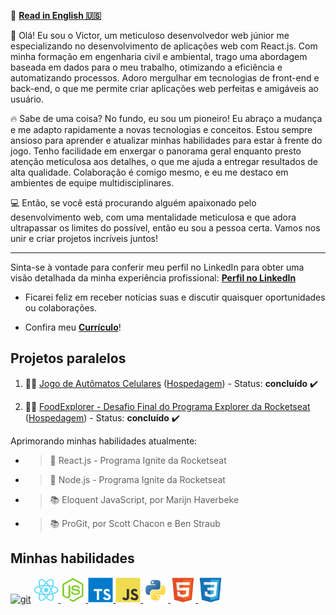 🔗 **[Read in English 🇺🇸](/README-pt-BR.md)**

👋 Olá! Eu sou o Victor, um meticuloso desenvolvedor web júnior me especializando no desenvolvimento de aplicações web com React.js. Com minha formação em engenharia civil e ambiental, trago uma abordagem baseada em dados para o meu trabalho, otimizando a eficiência e automatizando processos. Adoro mergulhar em tecnologias de front-end e back-end, o que me permite criar aplicações web perfeitas e amigáveis ao usuário.

🔥 Sabe de uma coisa? No fundo, eu sou um pioneiro! Eu abraço a mudança e me adapto rapidamente a novas tecnologias e conceitos. Estou sempre ansioso para aprender e atualizar minhas habilidades para estar à frente do jogo. Tenho facilidade em enxergar o panorama geral enquanto presto atenção meticulosa aos detalhes, o que me ajuda a entregar resultados de alta qualidade. Colaboração é comigo mesmo, e eu me destaco em ambientes de equipe multidisciplinares.

💻 Então, se você está procurando alguém apaixonado pelo desenvolvimento web, com uma mentalidade meticulosa e que adora ultrapassar os limites do possível, então eu sou a pessoa certa. Vamos nos unir e criar projetos incríveis juntos!

---
Sinta-se à vontade para conferir meu perfil no LinkedIn para obter uma visão detalhada da minha experiência profissional: **[Perfil no LinkedIn](https://linkedin.com/in/victorsgb/)**

- Ficarei feliz em receber notícias suas e discutir quaisquer oportunidades ou colaborações.

- Confira meu **[Currículo](/VSGB-CV-pt-BR.pdf)**!

## Projetos paralelos
1. 👨‍💻 [Jogo de Autômatos Celulares](https://github.com/victorsgb/cellular-automata) ([Hospedagem](https://cellular-automata-beryl.vercel.app/)) - Status: **concluído** ✔️

2. 👨‍💻 [FoodExplorer - Desafio Final do Programa Explorer da Rocketseat](https://github.com/victorsgb/food-explorer-frontend) ([Hospedagem](https://food-explorer-frontend.netlify.app/)) - Status: **concluído** ✔️

Aprimorando minhas habilidades atualmente:

- > 🌱 React.js - Programa Ignite da Rocketseat
- > 🌱 Node.js - Programa Ignite da Rocketseat
- > 📚 Eloquent JavaScript, por Marijn Haverbeke
- > 📚 ProGit, por Scott Chacon e Ben Straub

## Minhas habilidades

<p align="left">
  <a href="https://git-scm.com/" target="_blank" rel="noreferrer"> <img src="https://cdn.jsdelivr.net/gh/devicons/devicon/icons/git/git-original.svg" alt="git" width="40" height="40"/></a>
  <a href="https://react.dev/" target="_blank" rel="noreferrer"> <img src="https://raw.githubusercontent.com/devicons/devicon/master/icons/react/react-original.svg" alt="react" width="40" height="40"/> </a> 
  <a href="https://react.dev/" target="_blank" rel="noreferrer"> <img src="https://raw.githubusercontent.com/devicons/devicon/master/icons/nodejs/nodejs-original.svg" alt="node" width="40" height="40"/> </a> 
  <a href="https://www.typescriptlang.org/" target="_blank" rel="noreferrer"> <img src="https://raw.githubusercontent.com/devicons/devicon/master/icons/typescript/typescript-original.svg" alt="typescript" width="40" height="40"/> </a> 
  <a href="https://developer.mozilla.org/en-US/docs/Web/JavaScript" target="_blank" rel="noreferrer"> <img src="https://raw.githubusercontent.com/devicons/devicon/master/icons/javascript/javascript-original.svg" alt="javascript" width="40" height="40"/> </a> 
  <a href="https://www.python.org" target="_blank" rel="noreferrer"> <img src="https://raw.githubusercontent.com/devicons/devicon/master/icons/python/python-original.svg" alt="python" width="40" height="40"/> </a>
  <a href="https://developer.mozilla.org/en-US/docs/Web/Html" target="_blank" rel="noreferrer"> <img src="https://raw.githubusercontent.com/devicons/devicon/master/icons/html5/html5-original.svg" alt="html5" width="40" height="40"/> </a>
  <a href="https://developer.mozilla.org/en-US/docs/Web/Css" target="_blank" rel="noreferrer"> <img src="https://raw.githubusercontent.com/devicons/devicon/master/icons/css3/css3-original.svg" alt="css3" width="40" height="40"/> </a>
</p>